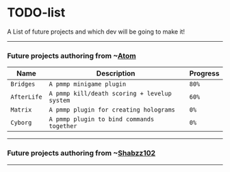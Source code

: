 # TODO-list
A List of future projects and which dev will be going to make it!

<hr>

### Future projects authoring from ~[Atom](https://github.com/Atomization)

| Name | Description | Progress |
| ---- | ----------- | -------- |
| `Bridges` | `A pmmp minigame plugin` | `80%` |
| `AfterLife` | `A pmmp kill/death scoring + levelup system` | `60%` |
| `Matrix` | `A pmmp plugin for creating holograms` | `0%` |
| `Cyborg` | `A pmmp plugin to bind commands together` | `0%` |

<hr>

### Future projects authoring from ~[Shabzz102](https://github.com/iShabzz102)







<hr>
